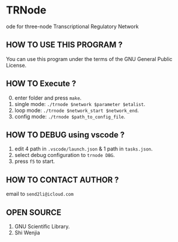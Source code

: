 # TRNode
ode for three-node Transcriptional Regulatory Network

## HOW TO USE THIS PROGRAM ?

You can use this program under the terms of the GNU General Public License.

## HOW TO Execute ?

0. enter folder and press `make`.
1. single mode: `./trnode $network $parameter $etalist`.
2. loop mode: `./trnode $network_start $network_end`.
3. config mode: `./trnode $path_to_config_file`.

## HOW TO DEBUG using vscode ?

1. edit 4 path in `.vscode/launch.json` & 1 path in `tasks.json`.
2. select debug configuration to `trnode DBG`.
3. press `f5` to start.

## HOW TO CONTACT AUTHOR ?

email to `send2li@icloud.com`

## OPEN SOURCE

1. GNU Scientific Library.
2. Shi Wenjia